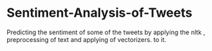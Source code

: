 # Sentiment-Analysis-of-Tweets
Predicting the sentiment of some of the tweets by applying the  nltk , preprocessing of text and applying of vectorizers. to it.
